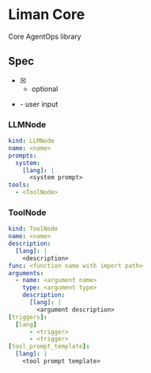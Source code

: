 # Liman Core

Core AgentOps library

## Spec

- [x] - optional
- <x> - user input

### LLMNode

```yaml
kind: LLMNode
name: <name>
prompts:
  system:
    [lang]: |
      <system prompt>
tools:
  - <ToolNode>
```

### ToolNode

```yaml
kind: ToolNode
name: <name>
description:
  [lang]: |
    <description>
func: <function name with import path>
arguments:
  - name: <argument name>
    type: <argument type>
    description:
      [lang]: |
        <argument description>
[triggers]:
  [lang]
      - <trigger>
      - <trigger>
[tool_prompt_template]:
  [lang]: |
    <tool prompt template>
```
